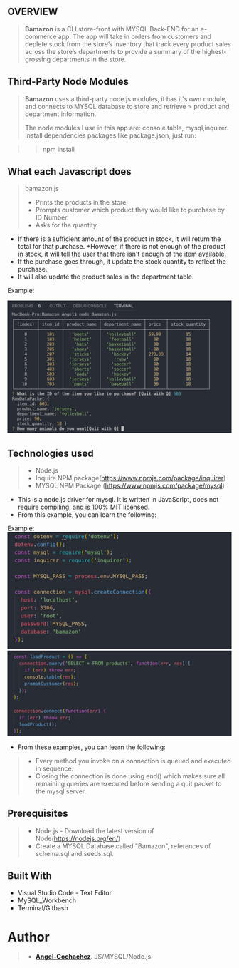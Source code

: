 
## OVERVIEW
> **Bamazon** is a CLI store-front with MYSQL Back-END for an e-commerce app. The app will take in orders from customers and deplete stock from the store’s inventory that track every product sales across the store’s departments to provide a summary of the highest-grossing departments in the store.

## Third-Party Node Modules


> **Bamazon** uses a third-party node.js modules, it has it's own module, and connects to MYSQL database to store and retrieve > product and department information.
>
> The node modules I use in this app are: 
> console.table, mysql,inquirer.
> Install dependencies packages like package.json, just run:

>> npm install

## What each Javascript does

> bamazon.js
>
>- Prints the products in the store
>- Prompts customer which product they would like to purchase by ID Number.
>- Asks for the quantity.
  * If there is a sufficient amount of the product in stock, it will return the total for that purchase.
  *However, if there is not enough of the product in stock, it will tell the user that there isn't enough of the item available.
  * If the purchase goes through, it update the stock quantity to reflect the purchase.
  * It will also update the product sales in the department table.
  
  Example:
  
  ![Terminal Product in stock and item ID screenshoot](images/databasetable.jpg)
  
## Technologies used

>- Node.js
>- Inquire NPM package(https://www.npmjs.com/package/inquirer)
>- MYSQL NPM Package (https://www.npmjs.com/package/mysql)

* This is a node.js driver for mysql. It is written in JavaScript, does not require compiling, and is 100% MIT licensed.
* From this example, you can learn the following:

Example:
![Terminal require](images/inquirer.jpg)
![Terminal connection](images/connection.jpg)


* From these examples, you can learn the following:

>- Every method you invoke on a connection is queued and executed in sequence.
>- Closing the connection is done using end() which makes sure all remaining queries are executed before sending a quit packet to the mysql server.

## Prerequisites

>- Node.js - Download the latest version of Node(https://nodejs.org/en/)
>- Create a MYSQL Database called "Bamazon", references of schema.sql and seeds.sql.

## Built With

- Visual Studio Code - Text Editor
- MySQL_Workbench
- Terminal/Gitbash

# Author

>-  **[Angel-Cochachez](https://github.com/codifyme/Bamazon/)**. JS/MYSQL/Node.js 



  
